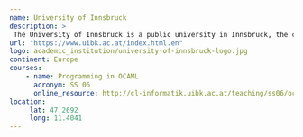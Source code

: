 ```yaml
---
name: University of Innsbruck 
description: >
 The University of Innsbruck is a public university in Innsbruck, the capital of the Austrian federal state of Tyrol, founded in 1669. 
url: "https://www.uibk.ac.at/index.html.en"
logo: academic_institution/university-of-innsbruck-logo.jpg
continent: Europe
courses:
    - name: Programming in OCAML
      acronym: SS 06
      online_resource: http://cl-informatik.uibk.ac.at/teaching/ss06/ocaml/schedule.php
location:
     lat: 47.2692
     long: 11.4041
---
```

